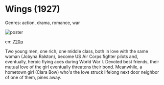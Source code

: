# Wings (1927)

Genres: action, drama, romance, war

![poster](http://image.tmdb.org/t/p/w500/a5z7gCR1xLikOJK3WYXIoXoo9Xi.jpg)

en:
  [720p](magnet:?xt=urn:btih:73E4E67FE5C8175F770F2C44308F8268A490B827&tr=udp://glotorrents.pw:6969/announce&tr=udp://tracker.opentrackr.org:1337/announce&tr=udp://torrent.gresille.org:80/announce&tr=udp://tracker.openbittorrent.com:80&tr=udp://tracker.coppersurfer.tk:6969&tr=udp://tracker.leechers-paradise.org:6969&tr=udp://p4p.arenabg.ch:1337&tr=udp://tracker.internetwarriors.net:1337)
  


Two young men, one rich, one middle class, both in love with the same woman (Jobyna Ralston), become US Air Corps fighter pilots and, eventually, heroic flying aces during World War I. Devoted best friends, their mutual love of the girl eventually threatens their bond. Meanwhile, a hometown girl (Clara Bow) who's the love struck lifelong next door neighbor of one of them, pines away.